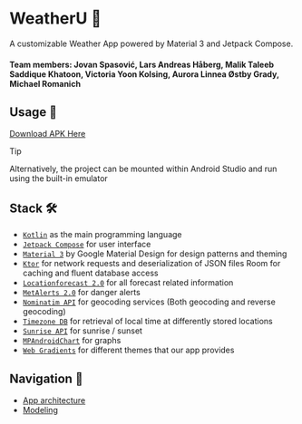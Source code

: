 # WeatherU 🌇
A customizable Weather App powered by Material 3 and Jetpack Compose.

#### Team members: Jovan Spasović, Lars Andreas Håberg, Malik Taleeb Saddique Khatoon, Victoria Yoon Kolsing, Aurora Linnea Østby Grady, Michael Romanich

## Usage 📱


[Download APK Here](https://github.uio.no/IN2000-V24/team-29/raw/main/app/release/WeatherU.apk)



> [!TIP]
> Alternatively, the project can be mounted within Android Studio and run using the built-in emulator



## Stack 🛠️
- [`Kotlin`](https://kotlinlang.org/)  as the main programming language
- [`Jetpack Compose`](https://developer.android.com/develop/ui/compose)  for user interface
- [`Material 3`](https://m3.material.io/)  by Google Material Design for design patterns and theming
- [`Ktor`](https://ktor.io/)  for network requests and deserialization of JSON files
  Room for caching and fluent database access
- [`Locationforecast 2.0`](https://api.met.no/weatherapi/locationforecast/2.0/documentation)  for all forecast related information
- [`MetAlerts 2.0`](https://api.met.no/weatherapi/metalerts/2.0/documentation)  for danger alerts 
- [`Nominatim API`](https://nominatim.org/release-docs/latest/api/Overview/)  for geocoding services (Both geocoding and reverse geocoding)
- [`Timezone DB`](https://timezonedb.com/api) for retrieval of local time at differently stored locations
- [`Sunrise API`](https://api.met.no/weatherapi/sunrise/3.0/documentation#!/data/get_sun)  for sunrise / sunset
- [`MPAndroidChart`](https://github.com/PhilJay/MPAndroidChart)  for graphs
- [`Web Gradients`](https://webgradients.com/)  for different themes that our app provides


## Navigation 🧭

- [App architecture](https://github.com/JovanSpasovic/weather-u/blob/main/ARCHITECTURE.md)
- [Modeling](https://github.com/JovanSpasovic/weather-u/blob/main/MODELING.md)


